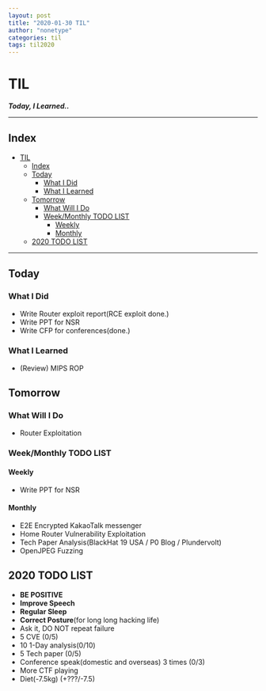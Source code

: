 ```yaml
---
layout: post
title: "2020-01-30 TIL"
author: "nonetype"
categories: til
tags: til2020
---
```


# TIL
***Today, I Learned..***

---
## Index

<!-- @import "[TOC]" {cmd="toc" depthFrom=1 depthTo=6 orderedList=false} -->
<!-- code_chunk_output -->

- [TIL](#til)
  - [Index](#index)
  - [Today](#today)
    - [What I Did](#what-i-did)
    - [What I Learned](#what-i-learned)
  - [Tomorrow](#tomorrow)
    - [What Will I Do](#what-will-i-do)
    - [Week/Monthly TODO LIST](#weekmonthly-todo-list)
      - [Weekly](#weekly)
      - [Monthly](#monthly)
  - [2020 TODO LIST](#2020-todo-list)

<!-- /code_chunk_output -->

---


## Today
### What I Did
- Write Router exploit report(RCE exploit done.)
- Write PPT for NSR
- Write CFP for conferences(done.)

### What I Learned
- (Review) MIPS ROP

## Tomorrow
### What Will I Do
- Router Exploitation

### Week/Monthly TODO LIST
#### Weekly
- Write PPT for NSR

#### Monthly
- E2E Encrypted KakaoTalk messenger
- Home Router Vulnerability Exploitation
- Tech Paper Analysis(BlackHat 19 USA / P0 Blog / Plundervolt)
- OpenJPEG Fuzzing


## 2020 TODO LIST
- **BE POSITIVE**
- **Improve Speech**
- **Regular Sleep**
- **Correct Posture**(for long long hacking life)
- Ask it, DO NOT repeat failure
- 5 CVE (0/5)
- 10 1-Day analysis(0/10)
- 5 Tech paper (0/5)
- Conference speak(domestic and overseas) 3 times (0/3)
- More CTF playing
- Diet(-7.5kg) (+???/-7.5)
